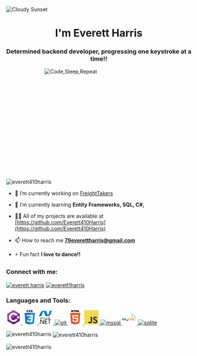 <img align="center" alt="Cloudy Sunset" width="1000" height="300" src="https://images.pexels.com/photos/289618/pexels-photo-289618.jpeg?auto=compress&cs=tinysrgb&w=1260&h=750&dpr=1">
<h1 align="center"> I'm Everett Harris</h1>
<h3 align="center">Determined backend developer, progressing one keystroke at a time!!</h3>
<img align="right" alt="Code,Sleep,Repeat" width="400" height="300" src="https://media1.giphy.com/media/bAQH7WXKqtIBrPs7sR/giphy.gif?cid=ecf05e47tqk104uapfkednvaxxutvolhxrway8q26xmfpxh8&rid=giphy.gif&ct=g">


<p align="left"> <img src="https://komarev.com/ghpvc/?username=everett410harris&label=Profile%20views&color=0e75b6&style=flat" alt="everett410harris" /> </p>

- 🔭 I’m currently working on [FreightTakers](https://github.com/Everett410Harris/FreightTakers.git)

- 🌱 I’m currently learning **Entity Frameworks, SQL, C#,**

- 👨‍💻 All of my projects are available at [https://github.com/Everett410Harris](https://github.com/Everett410Harris)

- 📫 How to reach me **79everettharris@gmail.com**

- ⚡ Fun fact **I love to dance!!**

<h3 align="left">Connect with me:</h3>
<p align="left">
<a href="https://linkedin.com/in/everett harris" target="blank"><img align="center" src="https://raw.githubusercontent.com/rahuldkjain/github-profile-readme-generator/master/src/images/icons/Social/linked-in-alt.svg" alt="everett harris" height="30" width="40" /></a>
<a href="https://discord.gg/everett1harris" target="blank"><img align="center" src="https://raw.githubusercontent.com/rahuldkjain/github-profile-readme-generator/master/src/images/icons/Social/discord.svg" alt="everett1harris" height="30" width="40" /></a>
</p>

<h3 align="left">Languages and Tools:</h3>
<p align="left"> <a href="https://www.w3schools.com/cs/" target="_blank" rel="noreferrer"> <img src="https://raw.githubusercontent.com/devicons/devicon/master/icons/csharp/csharp-original.svg" alt="csharp" width="40" height="40"/> </a> <a href="https://www.w3schools.com/css/" target="_blank" rel="noreferrer"> <img src="https://raw.githubusercontent.com/devicons/devicon/master/icons/css3/css3-original-wordmark.svg" alt="css3" width="40" height="40"/> </a> <a href="https://dotnet.microsoft.com/" target="_blank" rel="noreferrer"> <img src="https://raw.githubusercontent.com/devicons/devicon/master/icons/dot-net/dot-net-original-wordmark.svg" alt="dotnet" width="40" height="40"/> </a> <a href="https://git-scm.com/" target="_blank" rel="noreferrer"> <img src="https://www.vectorlogo.zone/logos/git-scm/git-scm-icon.svg" alt="git" width="40" height="40"/> </a> <a href="https://www.w3.org/html/" target="_blank" rel="noreferrer"> <img src="https://raw.githubusercontent.com/devicons/devicon/master/icons/html5/html5-original-wordmark.svg" alt="html5" width="40" height="40"/> </a> <a href="https://developer.mozilla.org/en-US/docs/Web/JavaScript" target="_blank" rel="noreferrer"> <img src="https://raw.githubusercontent.com/devicons/devicon/master/icons/javascript/javascript-original.svg" alt="javascript" width="40" height="40"/> </a> <a href="https://www.microsoft.com/en-us/sql-server" target="_blank" rel="noreferrer"> <img src="https://www.svgrepo.com/show/303229/microsoft-sql-server-logo.svg" alt="mssql" width="40" height="40"/> </a> <a href="https://www.mysql.com/" target="_blank" rel="noreferrer"> <img src="https://raw.githubusercontent.com/devicons/devicon/master/icons/mysql/mysql-original-wordmark.svg" alt="mysql" width="40" height="40"/> </a> <a href="https://www.sqlite.org/" target="_blank" rel="noreferrer"> <img src="https://www.vectorlogo.zone/logos/sqlite/sqlite-icon.svg" alt="sqlite" width="40" height="40"/> </a> </p>

<p><img align="left" src="https://github-readme-stats.vercel.app/api/top-langs?username=everett410harris&show_icons=true&locale=en&layout=compact" alt="everett410harris" /></p>

<p>&nbsp;<img align="center" src="https://github-readme-stats.vercel.app/api?username=everett410harris&show_icons=true&locale=en" alt="everett410harris" /></p>

<p><img align="center" src="https://github-readme-streak-stats.herokuapp.com/?user=everett410harris&" alt="everett410harris" /></p>


